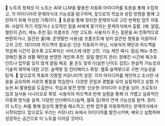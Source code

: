 📓 노트의 정체성
이 노트는 AI와 LLM을 활용한 자동화 아이디어를 토론을 통해 수집하고,
각 아이디어의 문제의식과 가능성을 탐구하며,
앞으로의 학습과 성장 방향을 함께 고민하기 위해 작성된 기록이다.
🤔 토론을 통해 정리한 문제의식과 고민
반복된 업무 자동화:
사람이 하기 귀찮거나 소모적인 일을 AI에게 맡기자는 문제의식에서 출발.
(예: 알림, 챌린지 관리, 메뉴 추천 등)
프롬프트 기반 고도화:
사용자가 주는 질문을 AI 친화적으로 변환하거나,
일관된 룰(예: 존댓말만 사용)을 프롬프트에 넣어 일관된 행동을 이끌어내고자 고민.
데이터와 피드백의 필요성:
단순 자동화가 아닌, 사용자의 패턴과 피드백을 학습해 시간이 갈수록 고도화되는 서비스에 대한 고민.
기능 제안 예시:
점심 메뉴 추천: 정해진 풀과 생활 패턴을 반영한 개인화 추천.
알림·챌린지 관리: 정해진 시간에 체크포인트나 업무를 잊지 않게 알림 제공.
물 온도 맞추기(실현 난이도 검토): 현실적 가능성과 기술적 제약에 대한 고민.
슬랙봇 등 인터페이스 확장: 웹훅·슬랙봇으로 구현 가능성을 탐색.
🚀 앞으로의 목표와 지향점
커뮤니티적 성장:
각자 아이디어를 제안하고 조사한 내용을 공유하며 서로의 통찰을 학습한다.
다양한 관점과 경험을 모아 실질적이고 실험 가능한 AI 활용법을 도출한다.
학습과 발전 방향:
단순한 아이디어 수준을 넘어, 프로토타입과 실사용 시나리오로 확장.
사용자의 피드백과 반복 실험을 통해 더 가볍고 실용적인 자동화 방식을 설계.
다양한 인터페이스(슬랙, 웹훅 등)와의 연계 가능성을 탐색.
정리:
이 노트는 AI를 통해 일상의 불편을 해소하고, 반복 업무를 자동화하려는 문제의식에서 시작되었다.
앞으로도 우리는 커뮤니티 속에서 아이디어를 발전시키며, 배우고 실험하며 성장하는 공간으로 이 노트를 이어갈 것이다.

